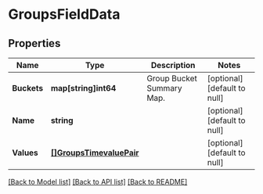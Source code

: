# GroupsFieldData

## Properties
Name | Type | Description | Notes
------------ | ------------- | ------------- | -------------
**Buckets** | **map[string]int64** | Group Bucket Summary Map. | [optional] [default to null]
**Name** | **string** |  | [optional] [default to null]
**Values** | [**[]GroupsTimevaluePair**](groups_timevalue_pair.md) |  | [optional] [default to null]

[[Back to Model list]](../README.md#documentation-for-models) [[Back to API list]](../README.md#documentation-for-api-endpoints) [[Back to README]](../README.md)



